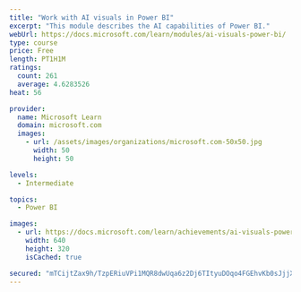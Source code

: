 ```yaml
---
title: "Work with AI visuals in Power BI"
excerpt: "This module describes the AI capabilities of Power BI."
webUrl: https://docs.microsoft.com/learn/modules/ai-visuals-power-bi/
type: course
price: Free
length: PT1H1M
ratings:
  count: 261
  average: 4.6283526
heat: 56

provider:
  name: Microsoft Learn
  domain: microsoft.com
  images:
    - url: /assets/images/organizations/microsoft.com-50x50.jpg
      width: 50
      height: 50

levels:
  - Intermediate

topics:
  - Power BI

images:
  - url: https://docs.microsoft.com/learn/achievements/ai-visuals-power-bi-social.png
    width: 640
    height: 320
    isCached: true

secured: "mTCijtZax9h/TzpERiuVPi1MQR8dwUqa6z2Dj6TItyuDOqo4FGEhvKb0sJjjXzrGiBZm35FWxO884ZhhU3qxr8GHpcjfrGiDjgu/RF/Czd5jpfJXR/mdB8IiiF6HfeOplRfOdTOiI5bXsVCt+fZfYiFKHTlu3TwLb7Q41sx28wxy1Is1a/kATTFaX2CQeDKfdNXL2OwELndNcqjZuqcNSu52zkT/qnM6lRrlfm17/i2YAcH9Taktc2kOprSrwhd7YKk8lb4l/93tfR7gLzH5olkJrwAMT4/hYjnJQ2JnoPomRdunuAlNV0eHB3KbgwNBAqjzU8c9q/RWqk6Q+STmBxA0wTJIy7JAufADNDQxdczveXlnXKGhLhfUGOi/rRWkGoTrW5GKKUVcgVV1guizppsAhjgRWudC1XEZgqv7cj4=;15O/bAUQztnhBze6fOUkQA=="
---
```



